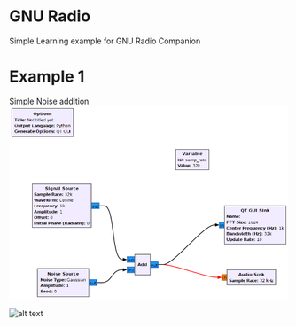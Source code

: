 # GNU Radio
Simple Learning example for GNU Radio Companion

# Example 1 
Simple Noise addition
<br /> 
![alt text](https://github.com/tahenan/GNU-Radio-/blob/main/photos/example1.png)
<br />

 ![alt text](https://github.com/tahenan/ChannelModelling/blob/main/photos/result1.png)

<br />


<br />


